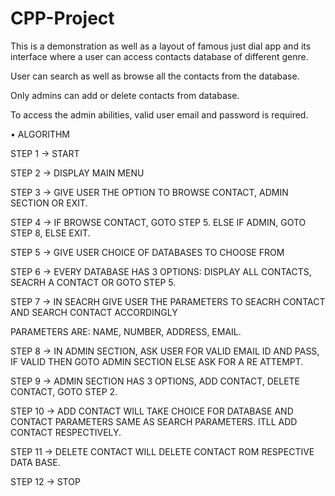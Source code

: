 # CPP-Project
This is a demonstration as well as a layout of famous just dial app and its interface where a user can access contacts database of different genre.

User can search as well as browse all the contacts from the database.

Only admins can add or delete contacts from database.

To access the admin abilities, valid user email and password is required.



• ALGORITHM

STEP 1 → START

STEP 2 → DISPLAY MAIN MENU

STEP 3 → GIVE USER THE OPTION TO BROWSE CONTACT, ADMIN SECTION OR EXIT.

STEP 4 → IF BROWSE CONTACT, GOTO STEP 5. ELSE IF ADMIN, GOTO STEP 8, ELSE EXIT.

STEP 5 → GIVE USER CHOICE OF DATABASES TO CHOOSE FROM

STEP 6 → EVERY DATABASE HAS 3 OPTIONS: DISPLAY ALL CONTACTS, SEACRH A CONTACT
OR GOTO STEP 5.

STEP 7 → IN SEACRH GIVE USER THE PARAMETERS TO SEACRH CONTACT AND SEARCH
CONTACT ACCORDINGLY

PARAMETERS ARE: NAME, NUMBER, ADDRESS, EMAIL.

STEP 8 → IN ADMIN SECTION, ASK USER FOR VALID EMAIL ID AND PASS, IF VALID THEN GOTO
ADMIN SECTION ELSE ASK FOR A RE ATTEMPT.

STEP 9 → ADMIN SECTION HAS 3 OPTIONS, ADD CONTACT, DELETE CONTACT, GOTO STEP 2.

STEP 10 → ADD CONTACT WILL TAKE CHOICE FOR DATABASE AND CONTACT PARAMETERS
SAME AS SEARCH PARAMETERS. ITLL ADD CONTACT RESPECTIVELY.

STEP 11 → DELETE CONTACT WILL DELETE CONTACT ROM RESPECTIVE DATA BASE.

STEP 12 → STOP
